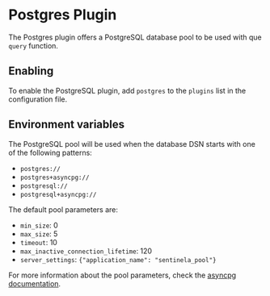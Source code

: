 # Postgres Plugin
The Postgres plugin offers a PostgreSQL database pool to be used with que `query` function.

## Enabling
To enable the PostgreSQL plugin, add `postgres` to the `plugins` list in the configuration file.

## Environment variables
The PostgreSQL pool will be used when the database DSN starts with one of the following patterns:
- `postgres://`
- `postgres+asyncpg://`
- `postgresql://`
- `postgresql+asyncpg://`

The default pool parameters are:
- `min_size`: 0
- `max_size`: 5
- `timeout`: 10
- `max_inactive_connection_lifetime`: 120
- `server_settings`: `{"application_name": "sentinela_pool"}`

For more information about the pool parameters, check the [asyncpg documentation](https://magicstack.github.io/asyncpg/current/).
